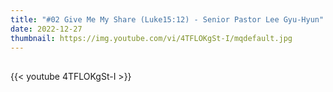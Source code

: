 ```yaml
---
title: "#02 Give Me My Share (Luke15:12) - Senior Pastor Lee Gyu-Hyun"
date: 2022-12-27
thumbnail: https://img.youtube.com/vi/4TFLOKgSt-I/mqdefault.jpg
---
```


## <!--more-->

{{< youtube 4TFLOKgSt-I >}}
